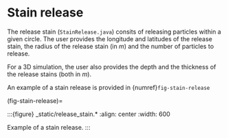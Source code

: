# Stain release

The release stain (`StainRelease.java`) consits of releasing particles within a given circle. The user provides the longitude and latitudes of the release stain, the radius of the release stain (in $m$) and the number of particles to release.

For a 3D simulation, the user also provides the depth and the thickness of the release stains (both in $m$).

An example of a stain release is provided in {numref}`fig-stain-release`

(fig-stain-release)=

:::{figure} _static/release_stain.*
:align: center
:width: 600

Example of a stain release.
:::
